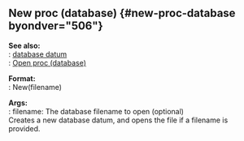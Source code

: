 ## New proc (database) {#new-proc-database byondver="506"}    
**See also:**    
:   [database datum](/database)    
:   [Open proc (database)](/database/proc/Open)    
<!-- -->    
**Format:**    
:   New(filename)    
<!-- -->    
**Args:**    
:   filename: The database filename to open (optional)    
Creates a new database datum, and opens the file if a filename is    
provided.  